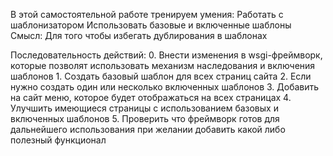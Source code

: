 В этой самостоятельной работе тренируем умения:
    Работать с шаблонизатором
    Использовать базовые и включенные шаблоны
Смысл:
    Для того чтобы избегать дублирования в шаблонах

Последовательность действий:
    0. Внести изменения в wsgi-фреймворк, которые позволят использовать механизм наследования и включения шаблонов
    1. Создать базовый шаблон для всех страниц сайта
    2. Если нужно создать один или несколько включенных шаблонов
    3. Добавить на сайт меню, которое будет отображаться на всех страницах
    4. Улучшить имеющиеся страницы с использованием базовых и включенных шаблонов
    5. Проверить что фреймворк готов для дальнейшего использования при желании добавить какой    либо  полезный функционал
    